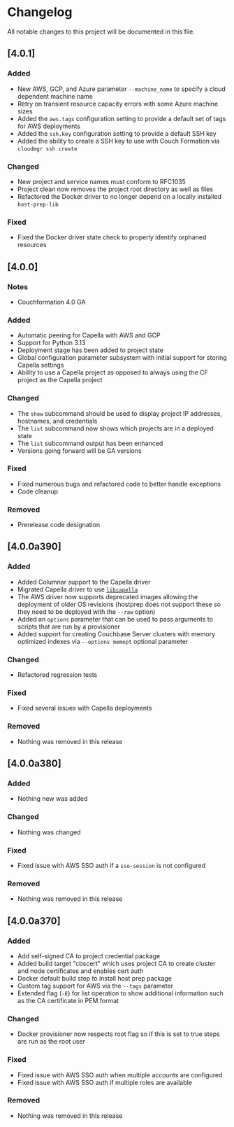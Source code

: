 # Changelog

All notable changes to this project will be documented in this file.

## [4.0.1]

### Added
- New AWS, GCP, and Azure parameter `--machine_name` to specify a cloud dependent machine name
- Retry on transient resource capacity errors with some Azure machine sizes 
- Added the `aws.tags` configuration setting to provide a default set of tags for AWS deployments
- Added the `ssh.key` configuration setting to provide a default SSH key
- Added the ability to create a SSH key to use with Couch Formation via `cloudmgr ssh create`

### Changed
- New project and service names must conform to RFC1035
- Project clean now removes the project root directory as well as files
- Refactored the Docker driver to no longer depend on a locally installed `host-prep-lib`

### Fixed
- Fixed the Docker driver state check to properly identify orphaned resources

## [4.0.0]

### Notes
- Couchformation 4.0 GA

### Added
- Automatic peering for Capella with AWS and GCP
- Support for Python 3.13
- Deployment stage has been added to project state
- Global configuration parameter subsystem with initial support for storing Capella settings
- Ability to use a Capella project as opposed to always using the CF project as the Capella project

### Changed
- The `show` subcommand should be used to display project IP addresses, hostnames, and credentials
- The `list` subcommand now shows which projects are in a deployed state
- The `list` subcommand output has been enhanced
- Versions going forward will be GA versions

### Fixed
- Fixed numerous bugs and refactored code to better handle exceptions
- Code cleanup

### Removed
- Prerelease code designation

## [4.0.0a390]

### Added

- Added Columnar support to the Capella driver
- Migrated Capella driver to use [`libcapella`](https://pypi.org/project/libcapella/)
- The AWS driver now supports deprecated images allowing the deployment of older OS revisions (hostprep does not support these so they need to be deployed with the `--raw` option)
- Added an `options` parameter that can be used to pass arguments to scripts that are run by a provisioner
- Added support for creating Couchbase Server clusters with memory optimized indexes via `--options memopt` optional parameter

### Changed

- Refactored regression tests

### Fixed

- Fixed several issues with Capella deployments

### Removed

- Nothing was removed in this release

## [4.0.0a380]

### Added

- Nothing new was added

### Changed

- Nothing was changed

### Fixed

- Fixed issue with AWS SSO auth if a ```sso-session``` is not configured

### Removed

- Nothing was removed in this release

## [4.0.0a370]

### Added

- Add self-signed CA to project credential package
- Added build target "cbscert" which uses project CA to create cluster and node certificates and enables cert auth
- Docker default build step to install host prep package
- Custom tag support for AWS via the ```--tags``` parameter
- Extended flag (```-E```) for list operation to show additional information such as the CA certificate in PEM format

### Changed

- Docker provisioner now respects root flag so if this is set to true steps are run as the root user

### Fixed

- Fixed issue with AWS SSO auth when multiple accounts are configured
- Fixed issue with AWS SSO auth if multiple roles are available

### Removed

- Nothing was removed in this release
